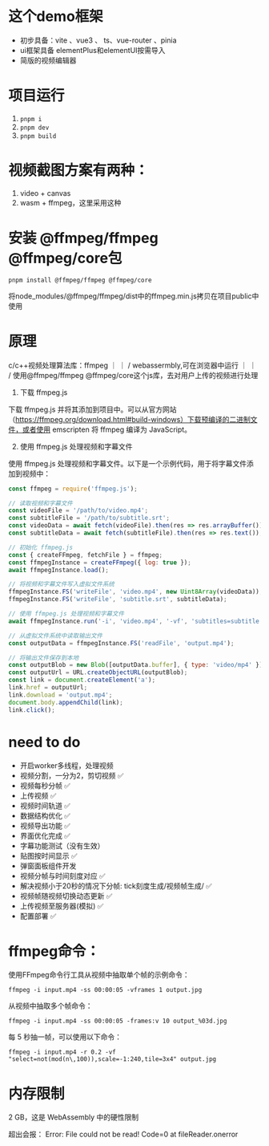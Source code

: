 <!--
 * @Author: huhaibiao huhaibiao@do-global.com
 * @Date: 2023-04-21 22:11:20
-->


# 这个demo框架
- 初步具备：vite 、vue3 、 ts、vue-router 、pinia
- ui框架具备 elementPlus和elementUI按需导入
- 简版的视频编辑器

# 项目运行
1. ```pnpm i```
2. ``` pnpm dev ```
3. ``` pnpm build ```

# 视频截图方案有两种： 
1. video + canvas
2. wasm + ffmpeg，这里采用这种

# 安装 @ffmpeg/ffmpeg @ffmpeg/core包

`pnpm install @ffmpeg/ffmpeg @ffmpeg/core`

将node_modules/@ffmpeg/ffmpeg/dist中的ffmpeg.min.js拷贝在项目public中使用


# 原理
c/c++视频处理算法库：ffmpeg
        ｜
        ｜
        \/
webassermbly,可在浏览器中运行
        ｜
        ｜
        \/
使用@ffmpeg/ffmpeg @ffmpeg/core这个js库，去对用户上传的视频进行处理


1. 下载 ffmpeg.js

下载 ffmpeg.js 并将其添加到项目中。可以从官方网站（https://ffmpeg.org/download.html#build-windows）下载预编译的二进制文件，或者使用 emscripten 将 ffmpeg 编译为 JavaScript。

2. 使用 ffmpeg.js 处理视频和字幕文件

使用 ffmpeg.js 处理视频和字幕文件。以下是一个示例代码，用于将字幕文件添加到视频中：

```javascript
const ffmpeg = require('ffmpeg.js');

// 读取视频和字幕文件
const videoFile = '/path/to/video.mp4';
const subtitleFile = '/path/to/subtitle.srt';
const videoData = await fetch(videoFile).then(res => res.arrayBuffer());
const subtitleData = await fetch(subtitleFile).then(res => res.text());

// 初始化 ffmpeg.js
const { createFFmpeg, fetchFile } = ffmpeg;
const ffmpegInstance = createFFmpeg({ log: true });
await ffmpegInstance.load();

// 将视频和字幕文件写入虚拟文件系统
ffmpegInstance.FS('writeFile', 'video.mp4', new Uint8Array(videoData));
ffmpegInstance.FS('writeFile', 'subtitle.srt', subtitleData);

// 使用 ffmpeg.js 处理视频和字幕文件
await ffmpegInstance.run('-i', 'video.mp4', '-vf', 'subtitles=subtitle.srt', 'output.mp4');

// 从虚拟文件系统中读取输出文件
const outputData = ffmpegInstance.FS('readFile', 'output.mp4');

// 将输出文件保存到本地
const outputBlob = new Blob([outputData.buffer], { type: 'video/mp4' });
const outputUrl = URL.createObjectURL(outputBlob);
const link = document.createElement('a');
link.href = outputUrl;
link.download = 'output.mp4';
document.body.appendChild(link);
link.click();
```


# need to do
- 开启worker多线程，处理视频
- 视频分割，一分为2，剪切视频 ✅
- 视频每秒分帧 ✅
- 上传视频 ✅
- 视频时间轨道 ✅
- 数据结构优化 ✅
- 视频导出功能 ✅
- 界面优化完成 ✅
- 字幕功能测试（没有生效）
- 贴图按时间显示 ✅
- 弹窗面板组件开发
- 视频分帧与时间刻度对应 ✅
- 解决视频小于20秒的情况下分帧: tick刻度生成/视频帧生成/ ✅
- 视频帧随视频切换动态更新 ✅
- 上传视频至服务器(模拟) ✅
- 配置部署 ✅

# ffmpeg命令：

使用FFmpeg命令行工具从视频中抽取单个帧的示例命令：
```
ffmpeg -i input.mp4 -ss 00:00:05 -vframes 1 output.jpg
```

从视频中抽取多个帧命令：
```
ffmpeg -i input.mp4 -ss 00:00:05 -frames:v 10 output_%03d.jpg
```

每 5 秒抽一帧，可以使用以下命令：

```
ffmpeg -i input.mp4 -r 0.2 -vf "select=not(mod(n\,100)),scale=-1:240,tile=3x4" output.jpg
```

# 内存限制
2 GB，这是 WebAssembly 中的硬性限制

超出会报： Error: File could not be read! Code=0
    at fileReader.onerror
